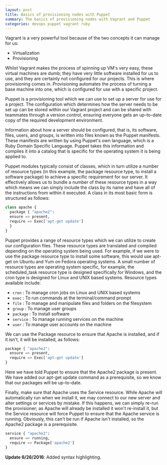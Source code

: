 ```yaml
---
layout: post 
title: Basics of provisioning nodes with Puppet
summary: The basics of provisioning nodes with Vagrant and Puppet
categories: devops puppet vagrant ruby
---
```

Vagrant is a very powerful tool because of the two concepts it can manage for us:
- Virtualization
- Provisioning

Whilst Vagrant makes the process of spinning up VM's very easy, these virtual machines are dumb; they have very little software installed for us to use, and they are certainly not configured for our projects. This is where provisioning comes in. Provisioning automates the process of turning a base machine into one, which is configured for use with a specific project.

Puppet is a provisioning tool which we can use to set up a server for use for a project. The configuration which determines how the server needs to be set up can be stored within our Vagrant project and can be shared with teammates through a version control, ensuring everyone gets an up-to-date copy of the required development environment.

Information about how a server should be configured, that is, its software, files, users, and groups, is written into files known as the Puppet manifests. These manifests are written by using Puppet's own language, which is a Ruby Domain Specific Language. Puppet takes this information and compiles it into a catalog that is specific for the operating system it is being applied to.

Puppet modules typically consist of classes, which in turn utilize a number of resource types (in this example, the package resource type, to install a software package) to achieve a specific requirement for our server. It effectively allows us to bundle a number of these resource types in a way which means we can simply include the class by its name and have all of the instructions from within it executed. A class in its most basic form is structured as follows:

```python
class apache {
  package { "apache2":
  ensure => present,
  require => Exec['apt-get update']
  }
}
```

Puppet provides a range of resource types which we can utilize to create our
configuration files. These resource types are translated and compiled depending on the operating system being used. For example, if we were to use the package resource type to install some software, this would use apt-get on Ubuntu and Yum on Fedora operating systems. A small number of resource types are operating system specific, for example, the scheduled_task resource type is designed specifically for Windows, and the cron type is designed for Linux and UNIX based systems. Resource types available include:

- `cron` : To manage cron jobs on Linux and UNIX based systems
- `exec` : To run commands at the terminal/command prompt
- `file` : To manage and manipulate files and folders on the filesystem
- `group` : To manage user groups
- `package` : To install software
- `service` : To manage running services on the machine
- `user` : To manage user accounts on the machine

We can use the Package resource to ensure that Apache is installed, and if it isn't, it will be installed, as follows:

```python
package { "apache2":
  ensure => present,
  require => Exec['apt-get update']
}
```

Here we have told Puppet to ensure that the Apache2 package is present. We
have added our apt-get update command as a prerequisite, so we know that
our packages will be up-to-date.

Finally, make sure that Apache uses the Service resource. While Apache will
automatically run when we install it, we may connect to our new server and alter settings or services by mistake. If this happens, we can simply re-run the provisioner; as Apache will already be installed it won't re-install it, but the Service resource will force Puppet to ensure that the Apache service is running. Obviously, this can't be run if Apache isn't installed, so the Apache2 package is a prerequisite.

```python
service { "apache2":
  ensure => running,
  require => Package['apache2']
}
```

**Update 6/26/2016**: Added syntax highlighting.
